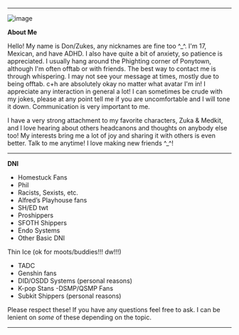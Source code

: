 -----------------------------------------------------------------------------------------------
![image](https://github.com/Donnvr/Donnvr/assets/173856323/8dbbafab-087a-47f9-9d19-c8cf45d389b8)

**About Me**

Hello! My name is Don/Zukes, any nicknames are fine too ^_^.
I'm 17, Mexican, and have ADHD. I also have quite a bit of anxiety, so patience is appreciated.
I usually hang around the Phighting corner of Ponytown, although I'm often offtab or with friends. The best way to contact me is through whispering.
I may not see your message at times, mostly due to being offtab.
c+h are absolutely okay no matter what avatar I'm in! I appreciate any interaction in general a lot!
I can sometimes be crude with my jokes, please at any point tell me if you are uncomfortable and I will tone it down. Communication is very important to me.


I have a very strong attachment to my favorite characters, Zuka & Medkit, and I love hearing about others headcanons and thoughts on anybody else too!
My interests bring me a lot of joy and sharing it with others is even better. Talk to me anytime! I love making new friends ^_^!

-----------------------------------------------------------------------------------------------

**DNI**

- Homestuck Fans
- Phil
- Racists, Sexists, etc.
- Alfred’s Playhouse fans
- SH/ED twt
- Proshippers
- SFOTH Shippers
- Endo Systems
- Other Basic DNI

Thin Ice (ok for moots/buddies!!! dw!!!)
- TADC
- Genshin fans
- DID/OSDD Systems (personal reasons)
- K-pop Stans
-DSMP/QSMP Fans
- Subkit Shippers (personal reasons)

Please respect these! If you have any questions feel free to ask. I can be lenient on *some* of these depending on the topic.

-----------------------------------------------------------------------------------------------
